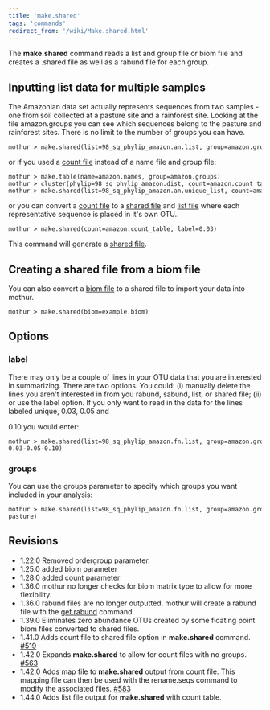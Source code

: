```yaml
---
title: 'make.shared'
tags: 'commands'
redirect_from: '/wiki/Make.shared.html'
---
```

The **make.shared** command reads a list and group file or biom file and
creates a .shared file as well as a rabund file for each group.

## Inputting list data for multiple samples

The Amazonian data set actually represents sequences from two samples -
one from soil collected at a pasture site and a rainforest site. Looking
at the file amazon.groups you can see which sequences belong to the
pasture and rainforest sites. There is no limit to the number of groups
you can have.

    mothur > make.shared(list=98_sq_phylip_amazon.an.list, group=amazon.groups)

or if you used a [ count file](/wiki/Count_File) instead of a name
file and group file:

    mothur > make.table(name=amazon.names, group=amazon.groups)
    mothur > cluster(phylip=98_sq_phylip_amazon.dist, count=amazon.count_table)
    mothur > make.shared(list=98_sq_phylip_amazon.an.unique_list, count=amazon.count_table)

or you can convert a [ count file](/wiki/Count_File) to a [shared
file](/wiki/shared_file) and [list file](/wiki/list_file)
where each representative sequence is placed in it's own OTU..

    mothur > make.shared(count=amazon.count_table, label=0.03)

This command will generate a [shared file](/wiki/shared_file).

## Creating a shared file from a biom file

You can also convert a [biom file](https://github.com/biocore/biom-format) to a shared file to import your data into mothur.

    mothur > make.shared(biom=example.biom)

## Options

### label

There may only be a couple of lines in your OTU data that you are
interested in summarizing. There are two options. You could: (i)
manually delete the lines you aren't interested in from you rabund,
sabund, list, or shared file; (ii) or use the label option. If you only
want to read in the data for the lines labeled unique, 0.03, 0.05 and

0\.10 you would enter:

    mothur > make.shared(list=98_sq_phylip_amazon.fn.list, group=amazon.groups, label=unique-0.03-0.05-0.10)

### groups

You can use the groups parameter to specify which groups you want
included in your analysis:

    mothur > make.shared(list=98_sq_phylip_amazon.fn.list, group=amazon.groups, groups=forest-pasture)

## Revisions

-   1.22.0 Removed ordergroup parameter.
-   1.25.0 added biom parameter
-   1.28.0 added count parameter
-   1.36.0 mothur no longer checks for biom matrix type to allow for
    more flexibility.
-   1.36.0 rabund files are no longer outputted. mothur will create a
    rabund file with the [get.rabund](/wiki/get.rabund) command.
-   1.39.0 Eliminates zero abundance OTUs created by some floating point
    biom files converted to shared files.
-   1.41.0 Adds count file to shared file option in **make.shared** command.
    [\#519](https://github.com/mothur/mothur/issues/519)
-   1.42.0 Expands **make.shared** to allow for count files with no groups.
    [\#563](https://github.com/mothur/mothur/issues/563)
-   1.42.0 Adds map file to **make.shared** output from count file. This
    mapping file can then be used with the rename.seqs command to modify
    the associated files.
    [\#583](https://github.com/mothur/mothur/issues/583)
-   1.44.0 Adds list file output for **make.shared** with count table.

